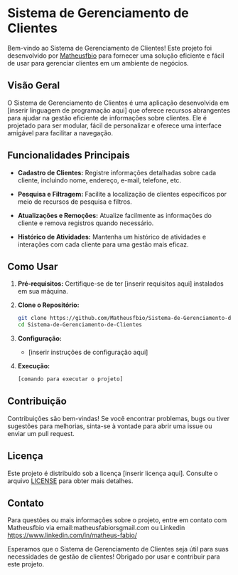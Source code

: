 # Sistema de Gerenciamento de Clientes

Bem-vindo ao Sistema de Gerenciamento de Clientes! Este projeto foi desenvolvido por [Matheusfbio](https://github.com/Matheusfbio) para fornecer uma solução eficiente e fácil de usar para gerenciar clientes em um ambiente de negócios.

## Visão Geral

O Sistema de Gerenciamento de Clientes é uma aplicação desenvolvida em [inserir linguagem de programação aqui] que oferece recursos abrangentes para ajudar na gestão eficiente de informações sobre clientes. Ele é projetado para ser modular, fácil de personalizar e oferece uma interface amigável para facilitar a navegação.

## Funcionalidades Principais

- **Cadastro de Clientes:** Registre informações detalhadas sobre cada cliente, incluindo nome, endereço, e-mail, telefone, etc.

- **Pesquisa e Filtragem:** Facilite a localização de clientes específicos por meio de recursos de pesquisa e filtros.

- **Atualizações e Remoções:** Atualize facilmente as informações do cliente e remova registros quando necessário.

- **Histórico de Atividades:** Mantenha um histórico de atividades e interações com cada cliente para uma gestão mais eficaz.

## Como Usar

1. **Pré-requisitos:**
   Certifique-se de ter [inserir requisitos aqui] instalados em sua máquina.

2. **Clone o Repositório:**

   ```bash
   git clone https://github.com/Matheusfbio/Sistema-de-Gerenciamento-de-Clientes.git
   cd Sistema-de-Gerenciamento-de-Clientes
   ```

3. **Configuração:**

   - [inserir instruções de configuração aqui]

4. **Execução:**
   ```bash
   [comando para executar o projeto]
   ```

## Contribuição

Contribuições são bem-vindas! Se você encontrar problemas, bugs ou tiver sugestões para melhorias, sinta-se à vontade para abrir uma issue ou enviar um pull request.

## Licença

Este projeto é distribuído sob a licença [inserir licença aqui]. Consulte o arquivo [LICENSE](LICENSE) para obter mais detalhes.

## Contato

Para questões ou mais informações sobre o projeto, entre em contato com Matheusfbio via email:matheusfabiorsgmail.com ou Linkedin https://www.linkedin.com/in/matheus-fabio/

Esperamos que o Sistema de Gerenciamento de Clientes seja útil para suas necessidades de gestão de clientes! Obrigado por usar e contribuir para este projeto.
